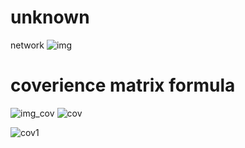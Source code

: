# unknown
network
![img](https://github.com/Sirajul-Islam6335/unknown/assets/73145010/00fa1c86-2df1-4358-8199-499d437a07ef)
# coverience matrix formula


![img_cov](https://github.com/Sirajul-Islam6335/unknown/assets/73145010/abd64790-4c73-4df5-83f7-8312d06767f3)
![cov](https://github.com/Sirajul-Islam6335/unknown/assets/73145010/9d6b1011-5e1e-4438-9709-589d0c932d03)


![cov1](https://github.com/Sirajul-Islam6335/unknown/assets/73145010/59167e36-7f4c-424c-a913-c884ad1f1834)
